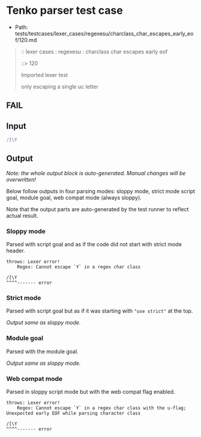 # Tenko parser test case

- Path: tests/testcases/lexer_cases/regexesu/charclass_char_escapes_early_eof/120.md

> :: lexer cases : regexesu : charclass char escapes early eof
>
> ::> 120
>
> Imported lexer test
>
> only escaping a single uc letter

## FAIL

## Input

`````js
/[\Y
`````

## Output

_Note: the whole output block is auto-generated. Manual changes will be overwritten!_

Below follow outputs in four parsing modes: sloppy mode, strict mode script goal, module goal, web compat mode (always sloppy).

Note that the output parts are auto-generated by the test runner to reflect actual result.

### Sloppy mode

Parsed with script goal and as if the code did not start with strict mode header.

`````
throws: Lexer error!
    Regex: Cannot escape `Y` in a regex char class

/[\Y
^^^^------- error
`````

### Strict mode

Parsed with script goal but as if it was starting with `"use strict"` at the top.

_Output same as sloppy mode._

### Module goal

Parsed with the module goal.

_Output same as sloppy mode._

### Web compat mode

Parsed in sloppy script mode but with the web compat flag enabled.

`````
throws: Lexer error!
    Regex: Cannot escape `Y` in a regex char class with the u-flag; Unexpected early EOF while parsing character class

/[\Y
^^^^------- error
`````

